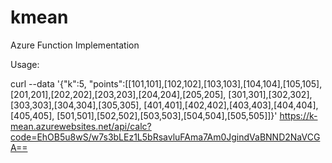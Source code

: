 kmean
=========
 
Azure Function Implementation

Usage:

curl --data '{"k":5,
            "points":[[101,101],[102,102],[103,103],[104,104],[105,105],
                      [201,201],[202,202],[203,203],[204,204],[205,205],
                      [301,301],[302,302],[303,303],[304,304],[305,305],
                      [401,401],[402,402],[403,403],[404,404],[405,405],
                      [501,501],[502,502],[503,503],[504,504],[505,505]]}' https://k-mean.azurewebsites.net/api/calc?code=EhOB5u8wS/w7s3bLEz1L5bRsavluFAma7Am0JgindVaBNND2NaVCGA==




